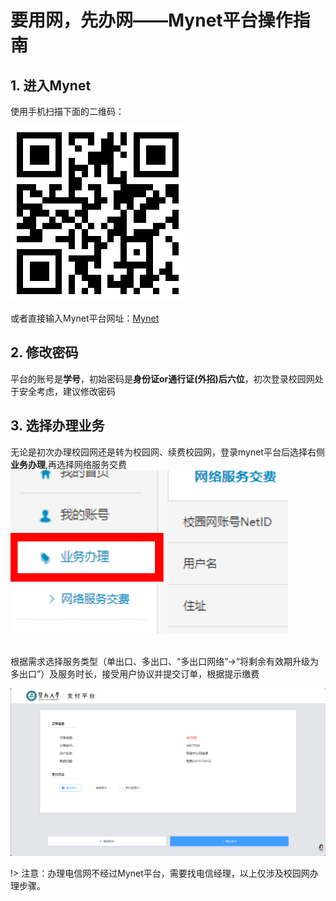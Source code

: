 # 要用网，先办网——Mynet平台操作指南

## 1. 进入Mynet

使用手机扫描下面的二维码：

![Mynet QR code](img/mynet01.png)

或者直接输入Mynet平台网址：[Mynet](https://mynet.jnu.edu.cn)

## 2. 修改密码
平台的账号是**学号**，初始密码是**身份证or通行证(外招)后六位**，初次登录校园网处于安全考虑，建议修改密码

## 3. 选择办理业务
无论是初次办理校园网还是转为校园网、续费校园网，登录mynet平台后选择右侧**业务办理**,再选择网络服务交费 
![业务办理](img/mynet02.png)

<br>根据需求选择服务类型（单出口、多出口、“多出口网络”→“将剩余有效期升级为多出口”）及服务时长，接受用户协议并提交订单，根据提示缴费

![缴费界面](img/mynet03.png)

!> 注意：办理电信网不经过Mynet平台，需要找电信经理，以上仅涉及校园网办理步骤。